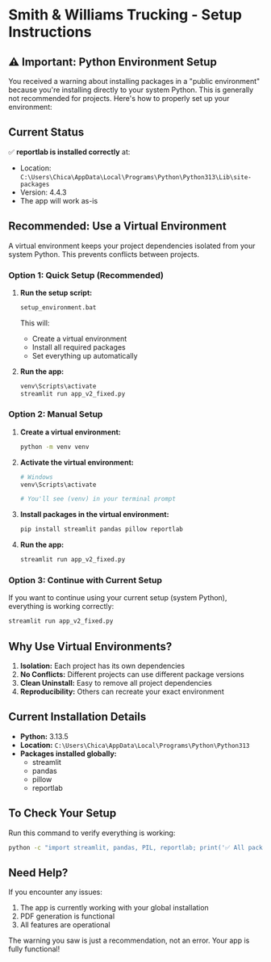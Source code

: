 # Smith & Williams Trucking - Setup Instructions

## ⚠️ Important: Python Environment Setup

You received a warning about installing packages in a "public environment" because you're installing directly to your system Python. This is generally not recommended for projects. Here's how to properly set up your environment:

## Current Status

✅ **reportlab is installed correctly** at:
- Location: `C:\Users\Chica\AppData\Local\Programs\Python\Python313\Lib\site-packages`
- Version: 4.4.3
- The app will work as-is

## Recommended: Use a Virtual Environment

A virtual environment keeps your project dependencies isolated from your system Python. This prevents conflicts between projects.

### Option 1: Quick Setup (Recommended)

1. **Run the setup script:**
   ```bash
   setup_environment.bat
   ```
   This will:
   - Create a virtual environment
   - Install all required packages
   - Set everything up automatically

2. **Run the app:**
   ```bash
   venv\Scripts\activate
   streamlit run app_v2_fixed.py
   ```

### Option 2: Manual Setup

1. **Create a virtual environment:**
   ```bash
   python -m venv venv
   ```

2. **Activate the virtual environment:**
   ```bash
   # Windows
   venv\Scripts\activate
   
   # You'll see (venv) in your terminal prompt
   ```

3. **Install packages in the virtual environment:**
   ```bash
   pip install streamlit pandas pillow reportlab
   ```

4. **Run the app:**
   ```bash
   streamlit run app_v2_fixed.py
   ```

### Option 3: Continue with Current Setup

If you want to continue using your current setup (system Python), everything is working correctly:

```bash
streamlit run app_v2_fixed.py
```

## Why Use Virtual Environments?

1. **Isolation:** Each project has its own dependencies
2. **No Conflicts:** Different projects can use different package versions
3. **Clean Uninstall:** Easy to remove all project dependencies
4. **Reproducibility:** Others can recreate your exact environment

## Current Installation Details

- **Python:** 3.13.5
- **Location:** `C:\Users\Chica\AppData\Local\Programs\Python\Python313`
- **Packages installed globally:**
  - streamlit
  - pandas
  - pillow
  - reportlab

## To Check Your Setup

Run this command to verify everything is working:
```bash
python -c "import streamlit, pandas, PIL, reportlab; print('✅ All packages installed correctly!')"
```

## Need Help?

If you encounter any issues:
1. The app is currently working with your global installation
2. PDF generation is functional
3. All features are operational

The warning you saw is just a recommendation, not an error. Your app is fully functional!